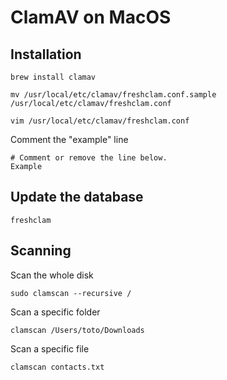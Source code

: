# ClamAV on MacOS

## Installation

```
brew install clamav

mv /usr/local/etc/clamav/freshclam.conf.sample /usr/local/etc/clamav/freshclam.conf

vim /usr/local/etc/clamav/freshclam.conf

```

Comment the "example" line

```
# Comment or remove the line below.
Example
```

## Update the database

```
freshclam
```

## Scanning

Scan the whole disk

```
sudo clamscan --recursive /
```

Scan a specific folder

```
clamscan /Users/toto/Downloads
```

Scan a specific file
```
clamscan contacts.txt
```